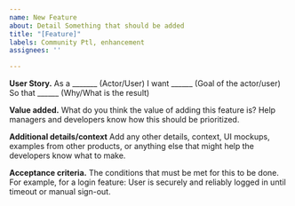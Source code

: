 ```yaml
---
name: New Feature
about: Detail Something that should be added
title: "[Feature]"
labels: Community Ptl, enhancement
assignees: ''

---
```


**User Story.**
As a _______ (Actor/User)
I want ______ (Goal of the actor/user)
So that ______ (Why/What is the result)

**Value added.**
What do you think the value of adding this feature is? Help managers and developers know how this should be prioritized.

**Additional details/context**
Add any other details, context, UI mockups, examples from other products, or anything else that might help the developers know what to make.

**Acceptance criteria.**
The conditions that must be met for this to be done. For example, for a login feature: User is securely and reliably logged in until timeout or manual sign-out.
